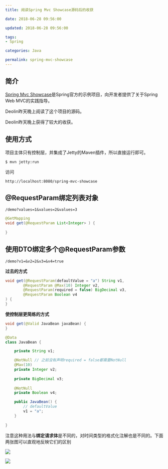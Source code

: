 ```yaml
---
title: 阅读Spring Mvc Showcase源码后的收获

date: 2018-06-28 09:56:00

updated: 2018-06-28 09:56:00

tags:
- Spring

categories: Java

permalink: spring-mvc-showcase
---
```




## 简介

[Spring Mvc Showcase](https://github.com/spring-projects/spring-mvc-showcase)是Spring官方的示例项目，向开发者提供了关于Spring Web MVC的实践指导。

Deolin昨天晚上阅读了这个项目的源码。

Deolin昨天晚上获得了较大的收获。



## 使用方式

项目主体只有控制层，并集成了Jetty的Maven插件，所以直接运行即可。

```shell
$ mvn jetty:run
```



访问

```http
http://localhost:8080/spring-mvc-showcase
```



## @RequestParam绑定列表对象

~~~http
/demo?values=1&values=2&values=3
~~~



~~~~java
@GetMapping
void get(@RequestParam List<Integer> ) {
    
}
~~~~



## 使用DTO绑定多个@RequestParam参数

~~~http
/demo?v1=&v2=2&v3=&v4=true
~~~



**过去的方式**

~~~java
void get(@RequestParam(defaultValue = "a") String v1,
        @RequestParam @Max(10) Integer v2,
        @RequestParam(required = false) BigDecimal v3,
        @RequestParam Boolean v4
) {
}
~~~



**使控制层更简练的方式**

~~~java
void get(@Valid JavaBean javaBean) {
}
~~~



~~~java
@Data
class JavaBean {

    private String v1;

    @NotNull // 之前没有声明required = false都需要NotNull
    @Max(10)
    private Integer v2;
    
    private BigDecimal v3;
    
    @NotNull
    private Boolean v4;

    public JavaBean() {
        // defaultValue
        v1 = "a";
    }
    
}
~~~



注意这种用法与**绑定请求体**是不同的，对时间类型的格式化注解也是不同的。下面两张图可以直观地反映它们的区别

![](images/spring-mvc-showcase-01.png)



![](images/spring-mvc-showcase-02.png)

